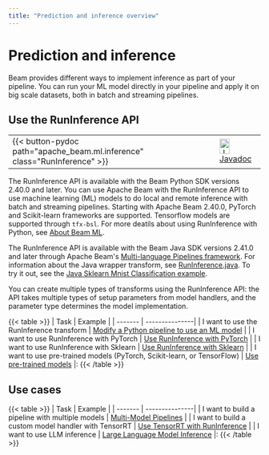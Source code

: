 ```yaml
---
title: "Prediction and inference overview"
---
```

<!--
Licensed under the Apache License, Version 2.0 (the "License");
you may not use this file except in compliance with the License.
You may obtain a copy of the License at
http://www.apache.org/licenses/LICENSE-2.0
Unless required by applicable law or agreed to in writing, software
distributed under the License is distributed on an "AS IS" BASIS,
WITHOUT WARRANTIES OR CONDITIONS OF ANY KIND, either express or implied.
See the License for the specific language governing permissions and
limitations under the License.
-->

# Prediction and inference


Beam provides different ways to implement inference as part of your pipeline. You can run your ML model directly in your pipeline and apply it on big scale datasets, both in batch and streaming pipelines.

## Use the RunInference API

<table>
  <tr>
    <td>
      <a>
      {{< button-pydoc path="apache_beam.ml.inference" class="RunInference" >}}
      </a>
   </td>
   <td>
      <a target="_blank" class="button"
          href="https://beam.apache.org/releases/javadoc/current/index.html?org/apache/beam/sdk/extensions/python/transforms/RunInference.html">
        <img src="https://beam.apache.org/images/logos/sdks/java.png" width="20px" height="30px"
            alt="Javadoc" />
      Javadoc
      </a>
    </td>
  </tr>
</table>

The RunInference API is available with the Beam Python SDK versions 2.40.0 and later. You can use Apache Beam with the RunInference API to use machine learning (ML) models to do local and remote inference with batch and streaming pipelines. Starting with Apache Beam 2.40.0, PyTorch and Scikit-learn frameworks are supported. Tensorflow models are supported through `tfx-bsl`. For more deatils about using RunInference with Python, see [About Beam ML](/documentation/ml/about-ml).

The RunInference API is available with the Beam Java SDK versions 2.41.0 and later through Apache Beam's [Multi-language Pipelines framework](/documentation/programming-guide/#multi-language-pipelines). For information about the Java wrapper transform, see [RunInference.java](https://github.com/apache/beam/blob/master/sdks/java/extensions/python/src/main/java/org/apache/beam/sdk/extensions/python/transforms/RunInference.java). To try it out, see the [Java Sklearn Mnist Classification example](https://github.com/apache/beam/tree/master/examples/multi-language).

You can create multiple types of transforms using the RunInference API: the API takes multiple types of setup parameters from model handlers, and the parameter type determines the model implementation.

{{< table >}}
| Task | Example |
| ------- | ---------------|
| I want to use the RunInference transform | [Modify a Python pipeline to use an ML model](/documentation/ml/about-ml/#modify-a-python-pipeline-to-use-an-ml-model) |
| I want to use RunInference with PyTorch | [Use RunInference with PyTorch](/documentation/transforms/python/elementwise/runinference-pytorch/) |
| I want to use RunInference with Sklearn | [Use RunInference with Sklearn](/documentation/transforms/python/elementwise/runinference-sklearn/) |
| I want to use pre-trained models (PyTorch, Scikit-learn, or TensorFlow) | [Use pre-trained models](/documentation/ml/about-ml/#use-pre-trained-models) |:
{{< /table >}}

## Use cases

{{< table >}}
| Task | Example |
| ------- | ---------------|
| I want to build a pipeline with multiple models | [Multi-Model Pipelines](/documentation/ml/multi-model-pipelines) |
| I want to build a custom model handler with TensorRT | [Use TensorRT with RunInference](/documentation/ml/tensorrt-runinference) |
| I want to use LLM inference | [Large Language Model Inference](/documentation/ml/large-language-modeling/) |:
{{< /table >}}

